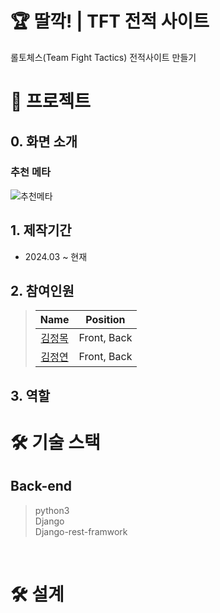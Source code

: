 # 🏆 딸깍! | TFT 전적 사이트

롤토체스(Team Fight Tactics) 전적사이트 만들기
<br />

# 📃 프로젝트
## 0. 화면 소개
### 추천 메타
![추천메타](https://github.com/user-attachments/assets/e61dcc07-0625-404f-be52-a1d9899c6a47)


## 1. 제작기간

- 2024.03 ~ 현재

## 2. 참여인원

> |                   Name                    |  Position   |
> | :---------------------------------------: | :---------: |
> |    [김정목](https://github.com/siggu)     | Front, Back |
> | [김정연](https://github.com/blueconecell) | Front, Back |

## 3. 역할

# 🛠️ 기술 스택

## Back-end

> python3  
> Django  
> Django-rest-framwork

<br />

# 🛠️ 설계

